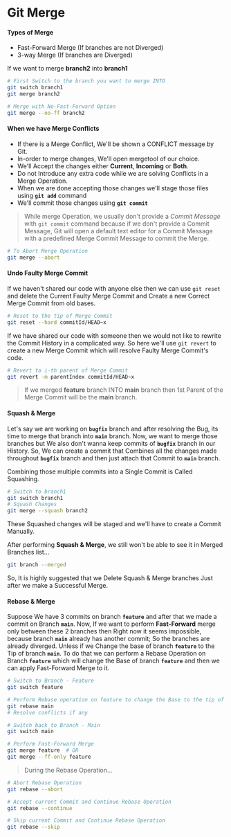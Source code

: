 # Git Merge

#### Types of Merge

- Fast-Forward Merge (If branches are not Diverged)
- 3-way Merge (If branches are Diverged)

If we want to merge **branch2** into **branch1**

```bash
# First Switch to the branch you want to merge INTO
git switch branch1
git merge branch2

# Merge with No-Fast-Forward Option
git merge --no-ff branch2
```

#### When we have Merge Conflicts

- If there is a Merge Conflict, We'll be shown a CONFLICT message by Git.
- In-order to merge changes, We'll open mergetool of our choice.
- We'll Accept the changes either **Current**, **Incoming** or **Both**.
- Do not Introduce any extra code while we are solving Conflicts in a Merge Operation.
- When we are done accepting those changes we'll stage those files using **`git add`** command
- We'll commit those changes using **`git commit`**

> While merge Operation, we usually don't provide a _Commit Message_ with `git commit` command because if we don't provide a Commit Message, Git will open a default text editor for a Commit Message with a predefined Merge Commit Message to commit the Merge.

```bash
# To Abort Merge Operation
git merge --abort
```

#### Undo Faulty Merge Commit

If we haven't shared our code with anyone else then we can use `git reset` and delete the Current Faulty Merge Commit and Create a new Correct Merge Commit from old bases.

```bash
# Reset to the tip of Merge Commit
git reset --hard commitId/HEAD~x
```

If we have shared our code with someone then we would not like to rewrite the Commit History in a complicated way. So here we'll use `git revert` to create a new Merge Commit which will resolve Faulty Merge Commit's code.

```bash
# Revert to i-th parent of Merge Commit
git revert -m parentIndex commitId/HEAD~x
```

> If we merged **feature** branch INTO **main** branch then 1st Parent of the Merge Commit will be the **main** branch.

#### Squash & Merge

Let's say we are working on **`bugfix`** branch and after resolving the Bug, its time to merge that branch into **`main`** branch. Now, we want to merge those branches but We also don't wanna keep commits of **`bugfix`** branch in our History. So, We can create a commit that Combines all the changes made throughout **`bugfix`** branch and then just attach that Commit to **`main`** branch.

Combining those multiple commits into a Single Commit is Called Squashing.

```bash
# Switch to branch1
git switch branch1
# Squash Changes
git merge --squash branch2
```

These Squashed changes will be staged and we'll have to create a Commit Manually.

After performing **Squash & Merge**, we still won't be able to see it in Merged Branches list...

```bash
git branch --merged
```

So, It is highly suggested that we Delete Squash & Merge branches Just after we make a Successful Merge.

#### Rebase & Merge

Suppose We have 3 commits on branch **`feature`** and after that we made a commit on Branch **`main`**. Now, If we want to perform **Fast-Forward** merge only between these 2 branches then Right now it seems impossible, because branch **`main`** already has another commit; So the branches are already diverged. Unless if we Change the base of branch **`feature`** to the Tip of branch **`main`**. To do that we can perform a Rebase Operation on Branch **`feature`** which will change the Base of branch **`feature`** and then we can apply Fast-Forward Merge to it.

```bash
# Switch to Branch - Feature
git switch feature

# Perform Rebase operation on feature to change the Base to the tip of branch main
git rebase main
# Resolve conflicts if any

# Switch back to Branch - Main
git switch main

# Perform Fast-Forward Merge
git merge feature  # OR
git merge --ff-only feature
```

> During the Rebase Operation...

```bash
# Abort Rebase Operation
git rebase --abort

# Accept current Commit and Continue Rebase Operation
git rebase --continue

# Skip current Commit and Continue Rebase Operation
git rebase --skip
```
